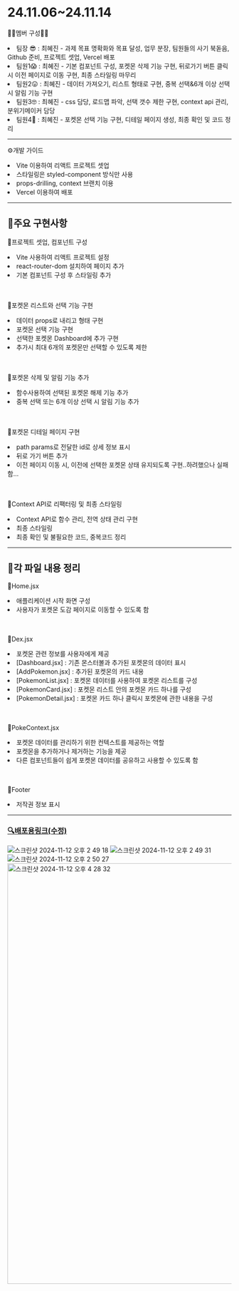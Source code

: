 <H1>24.11.06~24.11.14</H1>
<p>👼🏻멤버 구성👼🏻</p>
<li>팀장 😎  : 최혜진 - 과제 목표 명확화와 목표 달성, 업무 분장, 팀원들의 사기 북돋음, Github 준비, 프로젝트 셋업, Vercel 배포</li>
<li>팀원1😱 : 최혜진 - 기본 컴포넌트 구성, 포켓몬 삭제 기능 구현, 뒤로가기 버튼 클릭 시 이전 페이지로 이동 구현, 최종 스타일링 마무리 </li>
<li>팀원2😛 : 최혜진 - 데이터 가져오기, 리스트 형태로 구현, 중복 선택&6개 이상 선택 시 알림 기능 구현 </li>
<li>팀원3🤓 : 최혜진 - css 담당, 로드맵 파악, 선택 갯수 제한 구현, context api 관리, 분위기메이커 담당</li>
<li>팀원4🫡 : 최혜진 - 포켓몬 선택 기능 구현, 디테일 페이지 생성, 최종 확인 및 코드 정리</li>

---

<p>⚙️개발 가이드</p>
<li>Vite 이용하여 리액트 프로젝트 셋업</li>
<li>스타일링은 styled-component 방식만 사용</li>
<li>props-drilling, context 브랜치 이용</li>
<li>Vercel 이용하여 배포</li>

---

<h2>📌주요 구현사항</h2>
<p>🐥프로젝트 셋업, 컴포넌트 구성</p>
<li>Vite 사용하여 리액트 프로젝트 설정</li>
<li>react-router-dom 설치하여 페이지 추가</li>
<li>기본 컴포넌트 구성 후 스타일링 추가</li>
<br> 
<br>
<p>🐥포켓몬 리스트와 선택 기능 구현</p>
<li>데이터 props로 내리고 형태 구현</li>
<li>포켓몬 선택 기능 구현</li>
<li>선택한 포켓몬 Dashboard에 추가 구현</li>
<li>추가시 최대 6개의 포켓몬만 선택할 수 있도록 제한</li>
<br> 
<br>
<p>🐥포켓몬 삭제 및 알림 기능 추가</p>
<li>함수사용하여 선택된 포켓몬 해제 기능 추가</li>
<li>중복 선택 또는 6개 이상 선택 시 알림 기능 추가</li>
<br> 
<br>
<p>🐥포켓몬 디테일 페이지 구현</p>
<li>path params로 전달한 id로 상세 정보 표시</li>
<li>뒤로 가기 버튼 추가</li>
<li>이전 페이지 이동 시, 이전에 선택한 포켓몬 상태 유지되도록 구현..하려했으나 실패함...</li>
<br> 
<br>
<p>🐥Context API로 리팩터링 및 최종 스타일링</p>
<li>Context API로 함수 관리, 전역 상태 관리 구현</li>
<li>최종 스타일링</li>
<li>최종 확인 및 불필요한 코드, 중복코드 정리</li>

---

<h2>📌각 파일 내용 정리</h2>
<p>🐤Home.jsx</p>
<li>애플리케이션 시작 화면 구성</li>
<li>사용자가 포켓몬 도감 페이지로 이동할 수 있도록 함</li>
<br>
<br>
<p>🐤Dex.jsx</p>
<li>포켓몬 관련 정보를 사용자에게 제공</li>
<li>[Dashboard.jsx] : 기존 몬스터볼과 추가된 포켓몬의 데이터 표시</li>
<li>[AddPokemon.jsx] : 추가된 포켓몬의 카드 내용</li>
<li>[PokemonList.jsx] : 포켓몬 데이터를 사용하여 포켓몬 리스트를 구성</li>
<li>[PokemonCard.jsx] : 포켓몬 리스트 안의 포켓몬 카드 하나를 구성</li>
<li>[PokemonDetail.jsx] : 포켓몬 카드 하나 클릭시 포켓몬에 관한 내용을 구성</li>
<br>
<br>
<p>🐤PokeContext.jsx</p>
<li>포켓몬 데이터를 관리하기 위한 컨텍스트를 제공하는 역할</li>
<li>포켓몬을 추가하거나 제거하는 기능을 제공</li>
<li>다른 컴포넌트들이 쉽게 포켓몬 데이터를 공유하고 사용할 수 있도록 함</li>
<br>
<br>
<p>🐤Footer</p>
<li>저작권 정보 표시</li>

---
### [🔍배포용링크(수정)](https://olympick-medal-tracker.vercel.app)
![스크린샷 2024-11-12 오후 2 49 18](https://github.com/user-attachments/assets/a07a88c7-1b10-46df-b33e-0577d014e1d0)
![스크린샷 2024-11-12 오후 2 49 31](https://github.com/user-attachments/assets/f9c6676b-92c0-43a2-bd61-c40c02e0f58d)
![스크린샷 2024-11-12 오후 2 50 27](https://github.com/user-attachments/assets/6469afaa-25d7-4e93-8089-11f10b8f5a0d)
<img width="944" alt="스크린샷 2024-11-12 오후 4 28 32" src="https://github.com/user-attachments/assets/6ad73c3d-f06b-426f-8fa0-a9ecf95b07c3">

